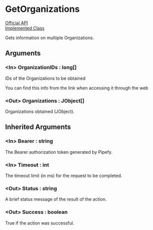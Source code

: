 # GetOrganizations

[Official API](https://pipefy.docs.apiary.io/#reference/0/list-organizations)  
[Implemented Class](../Capgemini.Pipefy/TableRecord/GetOrganizations.cs)

Gets information on multiple Organizations.

## Arguments

### &lt;In&gt; OrganizationIDs : long[]

IDs of the Organizations to be obtained

You can find this info from the link when accessing it through the web

### &lt;Out&gt; Organizations : JObject[]

Organizations obtained (JObject).

## Inherited Arguments

### &lt;In&gt; Bearer : string

The Bearer authorization token generated by Pipefy.

### &lt;In&gt; Timeout : int

The timeout limit (in ms) for the request to be completed.

### &lt;Out&gt; Status : string

A brief status message of the result of the action.

### &lt;Out&gt; Success : boolean

True if the action was successful.